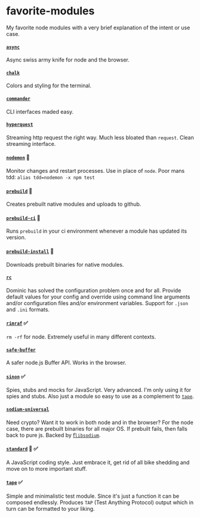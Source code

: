 # favorite-modules

My favorite node modules with a very brief explanation of the intent or use case.

#### [`async`](https://github.com/caolan/async)

Async swiss army knife for node and the browser.

#### [`chalk`](https://github.com/chalk/chalk#readme)

Colors and styling for the terminal.

#### [`commander`](https://github.com/tj/commander.js#readme)

CLI interfaces maded easy.

#### [`hyperquest`](https://github.com/substack/hyperquest)

Streaming http request the right way. Much less bloated than `request`. Clean streaming interface.

#### [`nodemon`](https://github.com/remy/nodemon) :wrench:

Monitor changes and restart processes. Use in place of `node`. Poor mans tdd: `alias tdd=nodemon -x npm test`

#### [`prebuild`](https://github.com/prebuild/prebuild) :wrench:

Creates prebuilt native modules and uploads to github.

#### [`prebuild-ci`](https://github.com/prebuild/prebuild-ci) :wrench:

Runs `prebuild` in your ci environment whenever a module has updated its version.

#### [`prebuild-install`](https://github.com/prebuild/prebuild-install) :wrench:

Downloads prebuilt binaries for native modules.

#### [`rc`](https://github.com/dominictarr/rc)

Dominic has solved the configuration problem once and for all. Provide default values for your config and override using command line arguments and/or configuration files and/or environment variables. Support for `.json` and `.ini` formats.

#### [`rimraf`](https://github.com/isaacs/rimraf#readme) :white_check_mark:

`rm -rf` for node. Extremely useful in many different contexts.

#### [`safe-buffer`](https://github.com/feross/safe-buffer)

A safer node.js Buffer API. Works in the browser.

#### [`sinon`](https://github.com/sinonjs/sinon) :white_check_mark:

Spies, stubs and mocks for JavaScript. Very advanced. I'm only using it for spies and stubs. Also just a module so easy to use as a complement to [`tape`](https://github.com/substack/tape).

#### [`sodium-universal`](https://github.com/sodium-friends/sodium-universal)

Need crypto? Want it to work in both node and in the browser? For the node case, there are prebuilt binaries for all major OS. If prebuilt fails, then falls back to pure js. Backed by [f`libsodium`](https://github.com/jedisct1/libsodium).

#### [`standard`](https://github.com/feross/standard) :wrench: :white_check_mark:

A JavaScript coding style. Just embrace it, get rid of all bike shedding and move on to more important stuff.

#### [`tape`](https://github.com/substack/tape) :white_check_mark:

Simple and minimalistic test module. Since it's just a function it can be composed endlessly. Produces `TAP` (Test Anything Protocol) output which in turn can be formatted to your liking.
